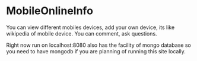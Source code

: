 # MobileOnlineInfo

You can view different mobiles devices, add your own device, its like wikipedia
of mobile device. You can comment, ask questions. 

Right now run on localhost:8080 also has the facility of mongo database so you
need to have mongodb if you are planning of running this site locally.
